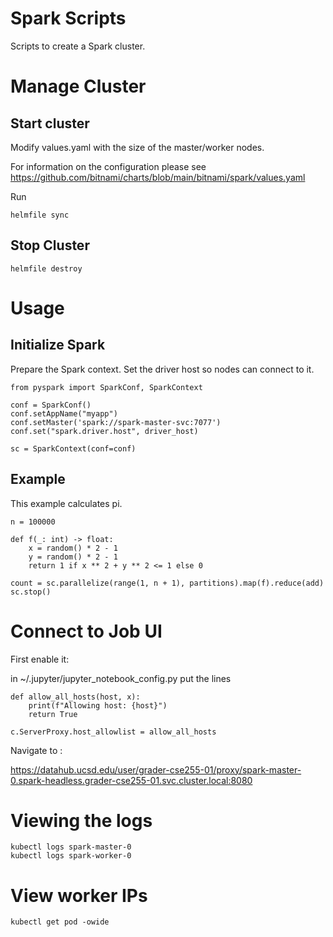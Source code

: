 # Spark Scripts

Scripts to create a Spark cluster.

# Manage Cluster

## Start cluster

Modify values.yaml with the size of the master/worker nodes.

For information on the configuration please see https://github.com/bitnami/charts/blob/main/bitnami/spark/values.yaml

Run

```
helmfile sync
```


## Stop Cluster

```
helmfile destroy
```

# Usage

## Initialize Spark

Prepare the Spark context. Set the driver host so nodes can connect to it.

```
from pyspark import SparkConf, SparkContext

conf = SparkConf()
conf.setAppName("myapp")
conf.setMaster('spark://spark-master-svc:7077') 
conf.set("spark.driver.host", driver_host)

sc = SparkContext(conf=conf)

```

## Example

This example calculates pi.

```
n = 100000

def f(_: int) -> float:
    x = random() * 2 - 1
    y = random() * 2 - 1
    return 1 if x ** 2 + y ** 2 <= 1 else 0

count = sc.parallelize(range(1, n + 1), partitions).map(f).reduce(add)
sc.stop()

```

# Connect to Job UI

First enable it:

in ~/.jupyter/jupyter_notebook_config.py put the lines

```
def allow_all_hosts(host, x):
    print(f"Allowing host: {host}")
    return True

c.ServerProxy.host_allowlist = allow_all_hosts
```

Navigate to :

https://datahub.ucsd.edu/user/grader-cse255-01/proxy/spark-master-0.spark-headless.grader-cse255-01.svc.cluster.local:8080



# Viewing the logs

```
kubectl logs spark-master-0
kubectl logs spark-worker-0
```

# View worker IPs

```
kubectl get pod -owide
```
